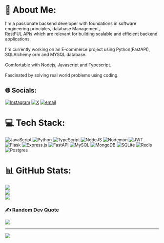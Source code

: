 # 💫 About Me:
I'm a passionate backend developer with foundations in software engineering principles, database Management,<br>RestFUL APIs which are relevant for building scalable and efficient backend applications.<br><br>I'm currently working on an E-commerce project using Python(FastAPI), SQLAlchemy orm and MYSQL database. </br><br>Comfortable with Nodejs, Javascript and Typescript.</br><br>Fascinated by solving real world problems using coding.


## 🌐 Socials:
[![Instagram](https://img.shields.io/badge/Instagram-%23E4405F.svg?logo=Instagram&logoColor=white)](https://instagram.com/_its.audun) [![X](https://img.shields.io/badge/X-black.svg?logo=X&logoColor=white)](https://x.com/Its_Audun) [![email](https://img.shields.io/badge/Email-D14836?logo=gmail&logoColor=white)](mailto:egiteru5@gmail.com) 

# 💻 Tech Stack:
![JavaScript](https://img.shields.io/badge/javascript-%23323330.svg?style=for-the-badge&logo=javascript&logoColor=%23F7DF1E) ![Python](https://img.shields.io/badge/python-3670A0?style=for-the-badge&logo=python&logoColor=ffdd54) ![TypeScript](https://img.shields.io/badge/typescript-%23007ACC.svg?style=for-the-badge&logo=typescript&logoColor=white) ![NodeJS](https://img.shields.io/badge/node.js-6DA55F?style=for-the-badge&logo=node.js&logoColor=white) ![Nodemon](https://img.shields.io/badge/NODEMON-%23323330.svg?style=for-the-badge&logo=nodemon&logoColor=%BBDEAD) ![JWT](https://img.shields.io/badge/JWT-black?style=for-the-badge&logo=JSON%20web%20tokens) ![Flask](https://img.shields.io/badge/flask-%23000.svg?style=for-the-badge&logo=flask&logoColor=white) ![Express.js](https://img.shields.io/badge/express.js-%23404d59.svg?style=for-the-badge&logo=express&logoColor=%2361DAFB) ![FastAPI](https://img.shields.io/badge/FastAPI-005571?style=for-the-badge&logo=fastapi) ![MySQL](https://img.shields.io/badge/mysql-4479A1.svg?style=for-the-badge&logo=mysql&logoColor=white) ![MongoDB](https://img.shields.io/badge/MongoDB-%234ea94b.svg?style=for-the-badge&logo=mongodb&logoColor=white) ![SQLite](https://img.shields.io/badge/sqlite-%2307405e.svg?style=for-the-badge&logo=sqlite&logoColor=white) ![Redis](https://img.shields.io/badge/redis-%23DD0031.svg?style=for-the-badge&logo=redis&logoColor=white) ![Postgres](https://img.shields.io/badge/postgres-%23316192.svg?style=for-the-badge&logo=postgresql&logoColor=white)
# 📊 GitHub Stats:
![](https://github-readme-stats.vercel.app/api?username=Edwin-Giteru&theme=dark&hide_border=false&include_all_commits=true&count_private=true)<br/>
![](https://nirzak-streak-stats.vercel.app/?user=Edwin-Giteru&theme=dark&hide_border=false)<br/>
![](https://github-readme-stats.vercel.app/api/top-langs/?username=Edwin-Giteru&theme=dark&hide_border=false&include_all_commits=true&count_private=true&layout=compact)

### ✍️ Random Dev Quote
![](https://quotes-github-readme.vercel.app/api?type=horizontal&theme=radical)

---
[![](https://visitcount.itsvg.in/api?id=Edwin-Giteru&icon=0&color=0)](https://visitcount.itsvg.in)

<!-- Proudly created with GPRM ( https://gprm.itsvg.in ) -->
